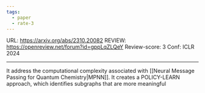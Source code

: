 ```yaml
---
tags:
  - paper
  - rate-3
---
```

URL: https://arxiv.org/abs/2310.20082
REVIEW: https://openreview.net/forum?id=gppLqZLQeY
Review-score: 3
Conf: ICLR 2024


---

It address the computational complexity associated with [[Neural Message Passing for Quantum Chemistry|MPNN]]. It creates a POLICY-LEARN approach, which identifies subgraphs that are more meaningful
